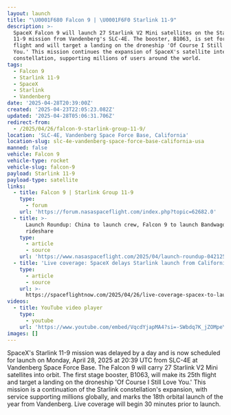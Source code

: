 ```yaml
---
layout: launch
title: "\U0001F680 Falcon 9 | \U0001F6F0 Starlink 11-9"
description: >-
  SpaceX Falcon 9 will launch 27 Starlink V2 Mini satellites on the Starlink
  11-9 mission from Vandenberg's SLC-4E. The booster, B1063, is set for its 25th
  flight and will target a landing on the droneship 'Of Course I Still Love
  You.' This mission continues the expansion of SpaceX's satellite internet
  constellation, supporting millions of users around the world.
tags:
  - Falcon 9
  - Starlink 11-9
  - SpaceX
  - Starlink
  - Vandenberg
date: '2025-04-28T20:39:00Z'
created: '2025-04-23T22:05:23.082Z'
updated: '2025-04-28T05:06:31.706Z'
redirect-from:
  - /2025/04/26/falcon-9-starlink-group-11-9/
location: 'SLC-4E, Vandenberg Space Force Base, California'
location-slug: slc-4e-vandenberg-space-force-base-california-usa
manned: false
vehicle: Falcon 9
vehicle-type: rocket
vehicle-slug: falcon-9
payload: Starlink 11-9
payload-type: satellite
links:
  - title: Falcon 9 | Starlink Group 11-9
    type:
      - forum
    url: 'https://forum.nasaspaceflight.com/index.php?topic=62682.0'
  - title: >-
      Launch Roundup: China to launch crew, Falcon 9 to launch Bandwagon
      rideshare
    type:
      - article
      - source
    url: 'https://www.nasaspaceflight.com/2025/04/launch-roundup-042125/'
  - title: 'Live coverage: SpaceX delays Starlink launch from California'
    type:
      - article
      - source
    url: >-
      https://spaceflightnow.com/2025/04/26/live-coverage-spacex-to-launch-27-starlink-satellites-on-falcon-9-rocket-from-vandenberg-sfb-3/
videos:
  - title: YouTube video player
    type:
      - youtube
    url: 'https://www.youtube.com/embed/VqcdYjapMA4?si=-SWbdq7K_jZOMpeY'
images: []
---
```

SpaceX's Starlink 11-9 mission was delayed by a day and is now scheduled for launch on Monday, April 28, 2025 at 20:39 UTC from SLC-4E at Vandenberg Space Force Base. The Falcon 9 will carry 27 Starlink V2 Mini satellites into orbit. The first stage booster, B1063, will make its 25th flight and target a landing on the droneship 'Of Course I Still Love You.' This mission is a continuation of the Starlink constellation's expansion, with service supporting millions globally, and marks the 18th orbital launch of the year from Vandenberg. Live coverage will begin 30 minutes prior to launch.
